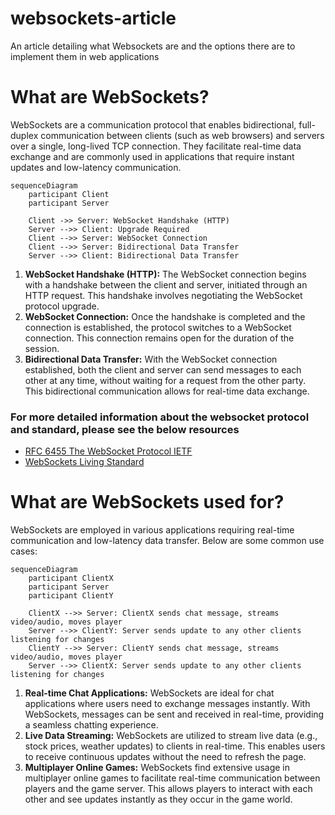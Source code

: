 # websockets-article
An article detailing what Websockets are and the options there are to implement them in web applications

# What are WebSockets?
WebSockets are a communication protocol that enables bidirectional, full-duplex communication between clients (such as web browsers) and servers over a single, long-lived TCP connection. They facilitate real-time data exchange and are commonly used in applications that require instant updates and low-latency communication.

```mermaid
sequenceDiagram
    participant Client
    participant Server

    Client ->> Server: WebSocket Handshake (HTTP)
    Server -->> Client: Upgrade Required
    Client -->> Server: WebSocket Connection
    Client -->> Server: Bidirectional Data Transfer
    Server -->> Client: Bidirectional Data Transfer
```
1. **WebSocket Handshake (HTTP):** The WebSocket connection begins with a handshake between the client and server, initiated through an HTTP request. This handshake involves negotiating the WebSocket protocol upgrade.
2. **WebSocket Connection:** Once the handshake is completed and the connection is established, the protocol switches to a WebSocket connection. This connection remains open for the duration of the session.
3. **Bidirectional Data Transfer:** With the WebSocket connection established, both the client and server can send messages to each other at any time, without waiting for a request from the other party. This bidirectional communication allows for real-time data exchange.

### For more detailed information about the websocket protocol and standard, please see the below resources

- [RFC 6455 The WebSocket Protocol IETF](https://datatracker.ietf.org/doc/html/rfc6455)
- [WebSockets Living Standard](https://websockets.spec.whatwg.org/)


# What are WebSockets used for?
WebSockets are employed in various applications requiring real-time communication and low-latency data transfer. Below are some common use cases:

```mermaid
sequenceDiagram
    participant ClientX
    participant Server
    participant ClientY

    ClientX -->> Server: ClientX sends chat message, streams video/audio, moves player
    Server -->> ClientY: Server sends update to any other clients listening for changes
    ClientY -->> Server: ClientY sends chat message, streams video/audio, moves player
    Server -->> ClientX: Server sends update to any other clients listening for changes
```
1. **Real-time Chat Applications:** WebSockets are ideal for chat applications where users need to exchange messages instantly. With WebSockets, messages can be sent and received in real-time, providing a seamless chatting experience.
2. **Live Data Streaming:** WebSockets are utilized to stream live data (e.g., stock prices, weather updates) to clients in real-time. This enables users to receive continuous updates without the need to refresh the page.
3. **Multiplayer Online Games:** WebSockets find extensive usage in multiplayer online games to facilitate real-time communication between players and the game server. This allows players to interact with each other and see updates instantly as they occur in the game world.
